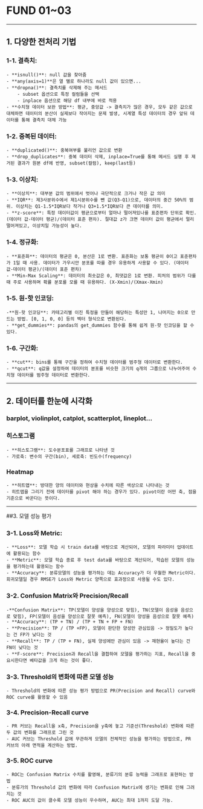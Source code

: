 # FUND 01~03

---

## 1. 다양한 전처리 기법
### 1-1. 결측치:
	- **isnull()**: null 값을 찾아줌
	- **any(axis=1)**은 열 별로 하나라도 null 값이 있으면...
	- **dropna()**: 결측치를 삭제해 주는 메서드
		- subset 옵션으로 특정 컬럼들을 선택
		- inplace 옵션으로 해당 df 내부에 바로 적용
	- **수치형 데이터 보완 방법**: 평균, 중앙값 -> 결측치가 많은 경우, 모두 같은 값으로 대체하면 데이터의 분산이 실제보다 작아지는 문제 발생, 시계열 특성 데이터의 경우 앞뒤 데이터를 통해 결측치 대체 가능

### 1-2. 중복된 데이터:
	- **duplicated()**: 중복여부를 불리언 값으로 변환
	- **drop_duplicates**: 중복 데이터 삭제, inplace=True를 통해 메서드 실행 후 제거된 결과가 원본 df에 반영, subset(컬럼), keep(last등)

### 1-3. 이상치:
	- **이상치**: 대부분 값의 범위애서 벗어나 극단적으로 크거나 작은 값 의미
	- **IQR**: 제3사분위수에서 제1시분위수를 뺀 값(Q3-Q1)으로, 데이터의 중간 50%의 범위. 이상치는 Q1-1.5*IQR보다 작거나 Q3+1.5*IQR보다 큰 데이터를 의미.
	- **z-score**: 특정 데이터값이 평균으로부터 얼마나 떨어져있나를 표준편차 단위로 확인. (데이터 값-데이터 평균)/(데이터 표준 편차). 절대값 z가 크면 데이터 값이 평균에서 멀리 떨어져있고, 이상치일 가능성이 높다. 

### 1-4. 정규화:
	- **표준화**: 데이터의 평균은 0, 분산은 1로 변환. 표준화는 보통 평균이 0이고 표준편차가 1일 때 사용. 데이터가 가우시안 분포를 따를 경우 유용하게 사용할 수 있다. (데이터 값-데이터 평균)/(데이터 표준 편차)
	- **Min-Max Scaling**: 데이터의 최솟값은 0, 최댓값은 1로 변환. 피처의 범위가 다를 때 주로 사용하며 확률 분포를 모를 때 유용하다. (X-Xmin)/(Xmax-Xmin)

### 1-5. 원-핫 인코딩:
	-**원-핫 인코딩**: 카테고리별 이진 특정을 만들어 해당하는 특성만 1, 나머지는 0으로 만드는 방법. [0, 1, 0, 0] 등의 벡터 형식으로 변환된다.
	- **get_dummies**: pandas의 get_dummies 함수를 통해 쉽게 원-핫 인코딩을 할 수 있다.

### 1-6. 구간화:
	- **cut**: bins를 통해 구간을 정하여 수치형 데이터를 범주형 데이터로 변환한다.
	- **qcut**: q값을 설정하여 데이터의 분포를 비슷한 크기의 q개의 그룹으로 나누어주어 수치형 데이터를 범주형 데이터로 변환한다.

---

## 2. 데이터를 한눈에 시각화
### barplot, violinplot, catplot, scatterplot, lineplot...

### 히스토그램
	- **히스토그램**: 도수분포표를 그래프로 나타낸 것
	- 가로축: 변수의 구간(bin), 세로축: 빈도수(frequency)

### Heatmap
	- **히트맵**: 방대한 양의 데이터와 현상을 수치에 따른 색상으로 나타내는 것
	- 히트맵을 그리기 전에 데이터를 pivot 해야 하는 경우가 있다. pivot이란 어떤 축, 점을 기준으로 바꾼다는 뜻이다.

---

##3. 모델 성능 평가

### 3-1. Loss와 Metric:
	- **Loss**: 모델 학습 시 train data를 바탕으로 계산되어, 모델의 파라미터 업데이트에 활용되는 함수
	- **Metric**: 모델 학습 종료 후 test data를 바탕으로 계산되어, 학습된 모델의 성능을 평가하는데 활용되는 함수
	- **Accuracy**: 분류모델의 성능을 평가하는 데는 Accuracy가 더 우월한 Metric이다. 회귀모델일 경우 RMSE가 Loss와 Metric 양쪽으로 효과정으로 사용될 수도 있다.


### 3-2. Confusion Matrix와 Precision/Recall
	-**Confusion Matrix**: TP(모델이 양성을 양성으로 맞힘), TN(모델이 음성을 음성으로 맞힘), FP(모델이 음성을 양성으로 잘못 예측), FN(모델이 양성을 음성으로 잘못 예측)
	- **Accuracy**: (TP + TN) / (TP + TN + FP + FN)
	- **Precision**: TP / (TP +FP), 모델이 판단한 양성만 관심있음 -> 정밀도가 높다는 건 FP가 낮다는 것
	- **Recall**: TP / (TP + FN), 실제 양성에만 관심이 있음 -> 재현율이 높다는 건 FN이 낮다는 것
	- **F-score**: Precision과 Recall을 결합하여 모델을 평가하는 지표, Recall을 중요시한다면 베타값을 크게 하는 것이 좋다.

### 3-3. Threshold의 변화에 따른 모델 성능
	- Threshold의 변화에 따른 성능 평가 방법으로 PR(Precision and Recall) curve와 ROC curve를 활용할 수 있음

### 3-4. Precision-Recall curve
	- PR 커브는 Recall을 x축, Precision을 y축에 놓고 기준선(Threshold) 변화에 따른 두 값의 변화를 그래프로 그린 것
	- AUC 커브는 Threshold 값에 무관하게 모델의 전체적인 성능을 평가하는 방법으로, PR 커브의 아래 면적을 계산하는 방법.

### 3-5. ROC curve
	- ROC는 Confusion Matrix 수치를 활영해, 분류기의 분류 능력을 그래프로 표현하는 방법
	- 분류가의 Threshold 값의 변화에 따라 Confusion Matrix에 생기는 변화로 인해 그려지는 것
	- ROC AUC의 값이 클수록 모델 성능이 우수하며, AUC는 최대 1까지 도달 가능.
